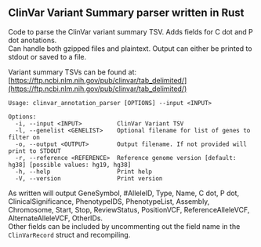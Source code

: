 ClinVar Variant Summary parser written in Rust
---

Code to parse the ClinVar variant summary TSV. Adds fields for C dot and P dot anotations.  
Can handle both gzipped files and plaintext. Output can either be printed to stdout or saved to a file.

Variant summary TSVs can be found at: [https://ftp.ncbi.nlm.nih.gov/pub/clinvar/tab_delimited/](https://ftp.ncbi.nlm.nih.gov/pub/clinvar/tab_delimited/)

```
Usage: clinvar_annotation_parser [OPTIONS] --input <INPUT>

Options:
  -i, --input <INPUT>          ClinVar Variant TSV
  -l, --genelist <GENELIST>    Optional filename for list of genes to filter on
  -o, --output <OUTPUT>        Output filename. If not provided will print to STDOUT
  -r, --reference <REFERENCE>  Reference genome version [default: hg38] [possible values: hg19, hg38]
  -h, --help                   Print help
  -V, --version                Print version
```

As written will output GeneSymbol, #AlleleID, Type, Name, C dot, P dot, ClinicalSignificance, PhenotypeIDS, PhenotypeList, Assembly, Chromosome, Start, Stop, ReviewStatus, PositionVCF, ReferenceAlleleVCF, AlternateAlleleVCF, OtherIDs.  
Other fields can be included by uncommenting out the field name in the `ClinVarRecord` struct and recompiling. 
